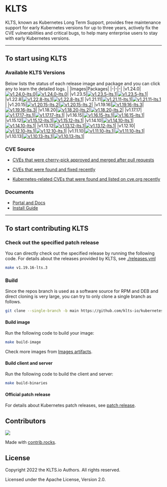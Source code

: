 

# KLTS
KLTS, known as Kubernetes Long Term Support, provides free maintenance support for early Kubernetes versions for up to three years, actively fix the CVE vulnerabilities and critical bugs, to help many enterprise users to stay with early Kubernetes versions.

----

## To start using KLTS

### Available KLTS Versions
Below lists the status of each release image and package and you can click any to learn the detailed logs.
| |Images|Packages|
|-|-|-|
|v1.24.0|[![v1.24.0-lts.0](https://img.shields.io/github/workflow/status/klts-io/kubernetes-lts/Releases%20Images/v1.24.0-lts.0?label=v1.24.0-lts.0%20Releases%20Images)](https://klts.io/docs/kubernetes/releases/v1.24/v1.24.0-lts.0/)|[![v1.24.0-lts.0](https://img.shields.io/github/workflow/status/klts-io/kubernetes-lts/Releases%20Packages/v1.24.0-lts.0?label=v1.24.0-lts.0%20Releases%20Packages)](https://klts.io/docs/kubernetes/releases/v1.24/v1.24.0-lts.0/)|
|v1.23.5|[![v1.23.5-lts.1](https://img.shields.io/github/workflow/status/klts-io/kubernetes-lts/Releases%20Images/v1.23.5-lts.1?label=v1.23.5-lts.1%20Releases%20Images)](https://klts.io/docs/kubernetes/releases/v1.23/v1.23.5-lts.1/)|[![v1.23.5-lts.1](https://img.shields.io/github/workflow/status/klts-io/kubernetes-lts/Releases%20Packages/v1.23.5-lts.1?label=v1.23.5-lts.1%20Releases%20Packages)](https://klts.io/docs/kubernetes/releases/v1.23/v1.23.5-lts.1/)|
|v1.22.8|[![v1.22.8-lts.1](https://img.shields.io/github/workflow/status/klts-io/kubernetes-lts/Releases%20Images/v1.22.8-lts.1?label=v1.22.8-lts.1%20Releases%20Images)](https://klts.io/docs/kubernetes/releases/v1.22/v1.22.8-lts.1/)|[![v1.22.8-lts.1](https://img.shields.io/github/workflow/status/klts-io/kubernetes-lts/Releases%20Packages/v1.22.8-lts.1?label=v1.22.8-lts.1%20Releases%20Packages)](https://klts.io/docs/kubernetes/releases/v1.22/v1.22.8-lts.1/)|
|v1.21.11|[![v1.21.11-lts.1](https://img.shields.io/github/workflow/status/klts-io/kubernetes-lts/Releases%20Images/v1.21.11-lts.1?label=v1.21.11-lts.1%20Releases%20Images)](https://klts.io/docs/kubernetes/releases/v1.21/v1.21.11-lts.1/)|[![v1.21.11-lts.1](https://img.shields.io/github/workflow/status/klts-io/kubernetes-lts/Releases%20Packages/v1.21.11-lts.1?label=v1.21.11-lts.1%20Releases%20Packages)](https://klts.io/docs/kubernetes/releases/v1.21/v1.21.11-lts.1/)|
|v1.20.15|[![v1.20.15-lts.2](https://img.shields.io/github/workflow/status/klts-io/kubernetes-lts/Releases%20Images/v1.20.15-lts.2?label=v1.20.15-lts.2%20Releases%20Images)](https://klts.io/docs/kubernetes/releases/v1.20/v1.20.15-lts.2/)|[![v1.20.15-lts.2](https://img.shields.io/github/workflow/status/klts-io/kubernetes-lts/Releases%20Packages/v1.20.15-lts.2?label=v1.20.15-lts.2%20Releases%20Packages)](https://klts.io/docs/kubernetes/releases/v1.20/v1.20.15-lts.2/)|
|v1.19.16|[![v1.19.16-lts.3](https://img.shields.io/github/workflow/status/klts-io/kubernetes-lts/Releases%20Images/v1.19.16-lts.3?label=v1.19.16-lts.3%20Releases%20Images)](https://klts.io/docs/kubernetes/releases/v1.19/v1.19.16-lts.3/)|[![v1.19.16-lts.3](https://img.shields.io/github/workflow/status/klts-io/kubernetes-lts/Releases%20Packages/v1.19.16-lts.3?label=v1.19.16-lts.3%20Releases%20Packages)](https://klts.io/docs/kubernetes/releases/v1.19/v1.19.16-lts.3/)|
|v1.18.20|[![v1.18.20-lts.2](https://img.shields.io/github/workflow/status/klts-io/kubernetes-lts/Releases%20Images/v1.18.20-lts.2?label=v1.18.20-lts.2%20Releases%20Images)](https://klts.io/docs/kubernetes/releases/v1.18/v1.18.20-lts.2/)|[![v1.18.20-lts.2](https://img.shields.io/github/workflow/status/klts-io/kubernetes-lts/Releases%20Packages/v1.18.20-lts.2?label=v1.18.20-lts.2%20Releases%20Packages)](https://klts.io/docs/kubernetes/releases/v1.18/v1.18.20-lts.2/)|
|v1.17.17|[![v1.17.17-lts.1](https://img.shields.io/github/workflow/status/klts-io/kubernetes-lts/Releases%20Images/v1.17.17-lts.1?label=v1.17.17-lts.1%20Releases%20Images)](https://klts.io/docs/kubernetes/releases/v1.17/v1.17.17-lts.1/)|[![v1.17.17-lts.1](https://img.shields.io/github/workflow/status/klts-io/kubernetes-lts/Releases%20Packages/v1.17.17-lts.1?label=v1.17.17-lts.1%20Releases%20Packages)](https://klts.io/docs/kubernetes/releases/v1.17/v1.17.17-lts.1/)|
|v1.16.15|[![v1.16.15-lts.1](https://img.shields.io/github/workflow/status/klts-io/kubernetes-lts/Releases%20Images/v1.16.15-lts.1?label=v1.16.15-lts.1%20Releases%20Images)](https://klts.io/docs/kubernetes/releases/v1.16/v1.16.15-lts.1/)|[![v1.16.15-lts.1](https://img.shields.io/github/workflow/status/klts-io/kubernetes-lts/Releases%20Packages/v1.16.15-lts.1?label=v1.16.15-lts.1%20Releases%20Packages)](https://klts.io/docs/kubernetes/releases/v1.16/v1.16.15-lts.1/)|
|v1.15.12|[![v1.15.12-lts.1](https://img.shields.io/github/workflow/status/klts-io/kubernetes-lts/Releases%20Images/v1.15.12-lts.1?label=v1.15.12-lts.1%20Releases%20Images)](https://klts.io/docs/kubernetes/releases/v1.15/v1.15.12-lts.1/)|[![v1.15.12-lts.1](https://img.shields.io/github/workflow/status/klts-io/kubernetes-lts/Releases%20Packages/v1.15.12-lts.1?label=v1.15.12-lts.1%20Releases%20Packages)](https://klts.io/docs/kubernetes/releases/v1.15/v1.15.12-lts.1/)|
|v1.14.10|[![v1.14.10-lts.1](https://img.shields.io/github/workflow/status/klts-io/kubernetes-lts/Releases%20Images/v1.14.10-lts.1?label=v1.14.10-lts.1%20Releases%20Images)](https://klts.io/docs/kubernetes/releases/v1.14/v1.14.10-lts.1/)|[![v1.14.10-lts.1](https://img.shields.io/github/workflow/status/klts-io/kubernetes-lts/Releases%20Packages/v1.14.10-lts.1?label=v1.14.10-lts.1%20Releases%20Packages)](https://klts.io/docs/kubernetes/releases/v1.14/v1.14.10-lts.1/)|
|v1.13.12|[![v1.13.12-lts.1](https://img.shields.io/github/workflow/status/klts-io/kubernetes-lts/Releases%20Images/v1.13.12-lts.1?label=v1.13.12-lts.1%20Releases%20Images)](https://klts.io/docs/kubernetes/releases/v1.13/v1.13.12-lts.1/)|[![v1.13.12-lts.1](https://img.shields.io/github/workflow/status/klts-io/kubernetes-lts/Releases%20Packages/v1.13.12-lts.1?label=v1.13.12-lts.1%20Releases%20Packages)](https://klts.io/docs/kubernetes/releases/v1.13/v1.13.12-lts.1/)|
|v1.12.10|[![v1.12.10-lts.1](https://img.shields.io/github/workflow/status/klts-io/kubernetes-lts/Releases%20Images/v1.12.10-lts.1?label=v1.12.10-lts.1%20Releases%20Images)](https://klts.io/docs/kubernetes/releases/v1.12/v1.12.10-lts.1/)|[![v1.12.10-lts.1](https://img.shields.io/github/workflow/status/klts-io/kubernetes-lts/Releases%20Packages/v1.12.10-lts.1?label=v1.12.10-lts.1%20Releases%20Packages)](https://klts.io/docs/kubernetes/releases/v1.12/v1.12.10-lts.1/)|
|v1.11.10|[![v1.11.10-lts.1](https://img.shields.io/github/workflow/status/klts-io/kubernetes-lts/Releases%20Images/v1.11.10-lts.1?label=v1.11.10-lts.1%20Releases%20Images)](https://klts.io/docs/kubernetes/releases/v1.11/v1.11.10-lts.1/)|[![v1.11.10-lts.1](https://img.shields.io/github/workflow/status/klts-io/kubernetes-lts/Releases%20Packages/v1.11.10-lts.1?label=v1.11.10-lts.1%20Releases%20Packages)](https://klts.io/docs/kubernetes/releases/v1.11/v1.11.10-lts.1/)|
|v1.10.13|[![v1.10.13-lts.1](https://img.shields.io/github/workflow/status/klts-io/kubernetes-lts/Releases%20Images/v1.10.13-lts.1?label=v1.10.13-lts.1%20Releases%20Images)](https://klts.io/docs/kubernetes/releases/v1.10/v1.10.13-lts.1/)|[![v1.10.13-lts.1](https://img.shields.io/github/workflow/status/klts-io/kubernetes-lts/Releases%20Packages/v1.10.13-lts.1?label=v1.10.13-lts.1%20Releases%20Packages)](https://klts.io/docs/kubernetes/releases/v1.10/v1.10.13-lts.1/)|

### CVE Source

- [CVEs that were cherry-pick approved and merged after pull requests](https://github.com/kubernetes/kubernetes/pulls?q=is%3Apr+is%3Amerged+label%3Acherry-pick-approved+CVE)

- [CVEs that were found and fixed recently](https://www.cvedetails.com/vulnerability-list/vendor_id-15867/product_id-34016/Kubernetes-Kubernetes.html)

- [Kubernetes-related CVEs that were found and listed on cve.org recently](https://cve.mitre.org/cgi-bin/cvekey.cgi?keyword=Kubernetes)



### Documents

- [Portal and Docs](https://klts.io/docs/)
- [Install Guide](klts.io/docs/install/)


-----------------------

## To start contributing KLTS

### Check out the specified patch release

You can directly check out the specified release by running the following code. For details about the releases provided by KLTS, see [./releases.yml](https://github.com/klts-io/kubernetes-lts/blob/master/releases.yml)

``` bash
make v1.19.16-lts.3
```

### Build

Since the repos branch is used as a software source for RPM and DEB and direct cloning is very large, you can try to only clone a single branch as follows.

``` bash
git clone --single-branch -b main https://github.com/klts-io/kubernetes-lts
```

#### Build image
Run the following code to build your image:

``` bash
make build-image
```

Check more images from [Images artifacts](https://github.com/orgs/klts-io/packages?repo_name=kubernetes-lts).

#### Build client and server
Run the following code to build the client and server:

``` bash
make build-binaries
```
#### Official patch release
For details about Kubernetes patch releases, see [patch release](https://kubernetes.io/releases/patch-releases/).

## Contributors

<a href="https://github.com/klts-io/kubernetes-lts/graphs/contributors">
  <img src="https://contrib.rocks/image?repo=klts-io/kubernetes-lts" />
</a>

Made with [contrib.rocks](https://contrib.rocks).

## License
Copyright 2022 the KLTS.io Authors. All rights reserved.

Licensed under the Apache License, Version 2.0.
